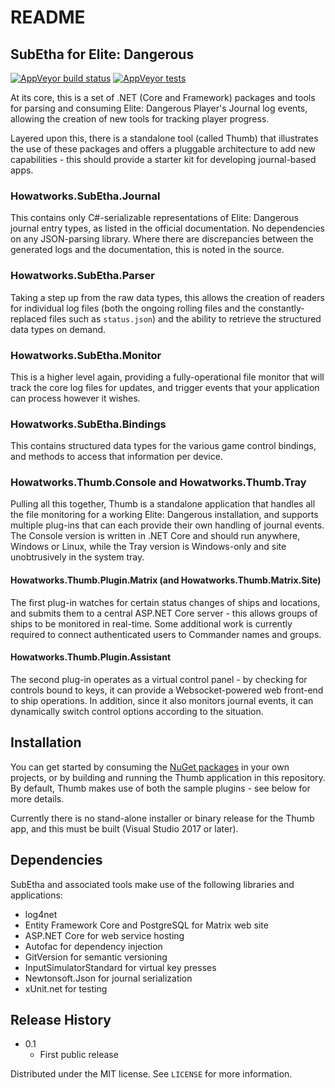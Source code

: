 # README #

## SubEtha for Elite: Dangerous

[![AppVeyor build status](https://ci.appveyor.com/api/projects/status/25t6x52w4r3gw6vr/branch/master?svg=true)](https://ci.appveyor.com/project/johnnysaucepn/subetha/branch/master)
[![AppVeyor tests](https://img.shields.io/appveyor/tests/johnnysaucepn/subetha.svg)](https://ci.appveyor.com/project/johnnysaucepn/subetha/build/tests)

At its core, this is a set of .NET (Core and Framework) packages and tools for parsing and consuming Elite: Dangerous Player's Journal log events, allowing the creation of new tools for tracking player progress.

Layered upon this, there is a standalone tool (called Thumb) that illustrates the use of these packages and offers a pluggable architecture to add new capabilities - this should provide a starter kit for developing journal-based apps.

### Howatworks.SubEtha.Journal

This contains only C#-serializable representations of Elite: Dangerous journal entry types, as listed in the official documentation.
No dependencies on any JSON-parsing library. Where there are discrepancies between the generated logs and the documentation, this is noted in the source.

### Howatworks.SubEtha.Parser

Taking a step up from the raw data types, this allows the creation of readers for individual log files (both the ongoing rolling files and the constantly-replaced files such as `status.json`) and the ability to retrieve the structured data types on demand.

### Howatworks.SubEtha.Monitor

This is a higher level again, providing a fully-operational file monitor that will track the core log files for updates, and trigger events that your application can process however it wishes.

### Howatworks.SubEtha.Bindings

This contains structured data types for the various game control bindings, and methods to access that information per device.

### Howatworks.Thumb.Console and Howatworks.Thumb.Tray

Pulling all this together, Thumb is a standalone application that handles all the file monitoring for a working Elite: Dangerous installation, and supports multiple plug-ins that can each provide their own handling of journal events. The Console version is written in .NET Core and should run anywhere, Windows or Linux, while the Tray version is Windows-only and site unobtrusively in the system tray.

#### Howatworks.Thumb.Plugin.Matrix (and Howatworks.Thumb.Matrix.Site)

The first plug-in watches for certain status changes of ships and locations, and submits them to a central ASP.NET Core server - this allows groups of ships to be monitored in real-time. Some additional work is currently required to connect authenticated users to Commander names and groups.

#### Howatworks.Thumb.Plugin.Assistant

The second plug-in operates as a virtual control panel - by checking for controls bound to keys, it can provide a Websocket-powered web front-end to ship operations. In addition, since it also monitors journal events, it can dynamically switch control options according to the situation.

## Installation

You can get started by consuming the [NuGet packages](https://www.nuget.org/packages?q=Howatworks.SubEtha) in your own projects, or by building and running the Thumb application in this repository. By default, Thumb makes use of both the sample plugins - see below for more details.

Currently there is no stand-alone installer or binary release for the Thumb app, and this must be built (Visual Studio 2017 or later).

## Dependencies

SubEtha and associated tools make use of the following libraries and applications:
* log4net
* Entity Framework Core and PostgreSQL for Matrix web site
* ASP.NET Core for web service hosting
* Autofac for dependency injection
* GitVersion for semantic versioning
* InputSimulatorStandard for virtual key presses
* Newtonsoft.Json for journal serialization
* xUnit.net for testing

## Release History

* 0.1
  * First public release
  
Distributed under the MIT license. See ``LICENSE`` for more information.
